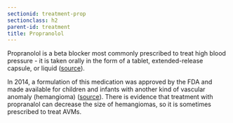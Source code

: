 ```yaml
---
sectionid: treatment-prop
sectionclass: h2
parent-id: treatment
title: Propranolol
---
```

Propranolol is a beta blocker most commonly prescribed to treat high blood pressure - it is taken orally in the form of a tablet, extended-release capsule, or liquid (<a href="https://www.nlm.nih.gov/medlineplus/druginfo/meds/a682607.html">source</a>).

In 2014, a formulation of this medication was approved by the FDA and made available for children and infants with another kind of vascular anomaly (hemangioma) (<a href="http://www.businesswire.com/news/home/20140317005904/en#.Uz1ZjvldVFY">source</a>). There is evidence that treatment with propranalol can decrease the size of hemangiomas, so it is sometimes prescribed to treat AVMs.
